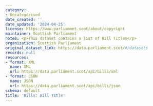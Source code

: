 ```yaml
---
category:
- Uncategorised
date_created: ''
date_updated: '2024-04-25'
license: https://www.parliament.scot/about/copyright
maintainer: Scottish Parliament
notes: <p>This dataset contains a list of Bill Titles</p>
organization: Scottish Parliament
original_dataset_link: https://data.parliament.scot/#/datasets
records: null
resources:
- format: XML
  name: XML
  url: https://data.parliament.scot/api/bills/xml
- format: JSON
  name: JSON
  url: https://data.parliament.scot/api/bills/json
schema: default
title: 'Bills: Bill Title'
---
```

